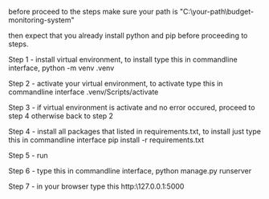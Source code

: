 before proceed to the steps make sure your path is "C:\your-path\budget-monitoring-system"

then expect that you already install python and pip before proceeding to steps.

Step 1 - install virtual environment, to install type this in commandline interface, python -m venv .venv

Step 2 - activate your virtual environment, to activate type this in commandline interface .venv/Scripts/activate

Step 3 - if virtual environment is activate and no error occured, proceed to step 4 otherwise back to step 2

Step 4 - install all packages that listed in requirements.txt, to install just type this in commandline interface
pip install -r requirements.txt

Step 5 - run

Step 6 - type this in commandline interface, python manage.py runserver

Step 7 - in your browser type this http:\\127.0.0.1:5000
